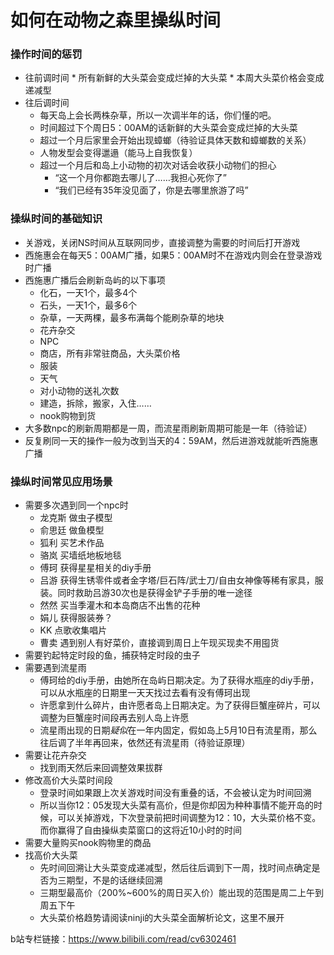 # 如何在动物之森里操纵时间
### 操作时间的惩罚
* 往前调时间
        * 所有新鲜的大头菜会变成烂掉的大头菜
        * 本周大头菜价格会变成递减型
* 往后调时间
     * 每天岛上会长两株杂草，所以一次调半年的话，你们懂的吧。
     * 时间超过下个周日5：00AM的话新鲜的大头菜会变成烂掉的大头菜
     * 超过一个月后家里会开始出现蟑螂（待验证具体天数和蟑螂数的关系）
     * 人物发型会变得邋遢（能马上自我恢复）
     * 超过一个月后和岛上小动物的初次对话会收获小动物们的担心
        * “这一个月你都跑去哪儿了……我担心死你了”
         * “我们已经有35年没见面了，你是去哪里旅游了吗”
  
### 操纵时间的基础知识
* 关游戏，关闭NS时间从互联网同步，直接调整为需要的时间后打开游戏
* 西施惠会在每天5：00AM广播，如果5：00AM时不在游戏内则会在登录游戏时广播
* 西施惠广播后会刷新岛屿的以下事项
     * 化石，一天1个，最多4个
     * 石头，一天1个，最多6个
     * 杂草，一天两棵，最多布满每个能刷杂草的地块
     * 花卉杂交
     * NPC
     * 商店，所有非常驻商品，大头菜价格
     * 服装
     * 天气
     * 对小动物的送礼次数
     * 建造，拆除，搬家，入住……
     * nook购物到货
* 大多数npc的刷新周期都是一周，而流星雨刷新周期可能是一年（待验证）
* 反复刷同一天的操作一般为改到当天的4：59AM，然后进游戏就能听西施惠广播

### 操纵时间常见应用场景
* 需要多次遇到同一个npc时
     * 龙克斯 做虫子模型
     * 俞思廷 做鱼模型
     * 狐利 买艺术作品
     * 骆岚 买墙纸地板地毯
     * 傅珂 获得星星相关的diy手册
     * 吕游 获得生锈零件或者金字塔/巨石阵/武士刀/自由女神像等稀有家具，服装。同时救助吕游30次也是获得金铲子手册的唯一途径
     * 然然 买当季灌木和本岛商店不出售的花种
     * 娟儿 获得服装券？
     * KK 点歌收集唱片
     * 曹卖 遇到别人有好菜价，直接调到周日上午现买现卖不用囤货
* 需要钓起特定时段的鱼，捕获特定时段的虫子
* 需要遇到流星雨
     * 傅珂给的diy手册，由她所在岛屿日期决定。为了获得水瓶座的diy手册，可以从水瓶座的日期里一天天找过去看有没有傅珂出现
     * 许愿拿到什么碎片，由许愿者岛上日期决定。为了获得巨蟹座碎片，可以调整为巨蟹座时间段再去别人岛上许愿
     * 流星雨出现的日期*疑似*在一年内固定，假如岛上5月10日有流星雨，那么往后调了半年再回来，依然还有流星雨（待验证原理）
* 需要让花卉杂交
     * 找到雨天然后来回调整效果拔群
* 修改高价大头菜时间段
     * 登录时间如果跟上次关游戏时间没有重叠的话，不会被认定为时间回溯
     * 所以当你12：05发现大头菜有高价，但是你却因为种种事情不能开岛的时候，可以关掉游戏，下次登录前把时间调整为12：10，大头菜价格不变。而你赢得了自由操纵卖菜窗口的这将近10小时的时间
* 需要大量购买nook购物里的商品
* 找高价大头菜
     * 先时间回溯让大头菜变成递减型，然后往后调到下一周，找时间点确定是否为三期型，不是的话继续回溯
     * 三期型最高价（200%~600%的周日买入价）能出现的范围是周二上午到周五下午
     * 大头菜价格趋势请阅读ninji的大头菜全面解析论文，这里不展开
 
 
 
 b站专栏链接：https://www.bilibili.com/read/cv6302461